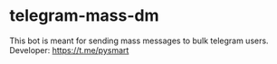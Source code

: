 # telegram-mass-dm
This bot is meant for sending mass messages to bulk telegram users. Developer: https://t.me/pysmart
